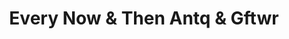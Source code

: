 ---
title: "Every Now & Then Antq & Gftwr"
url: /girouxville/every-now-and-then-antq-and-gftwr/
shop: antiques
---